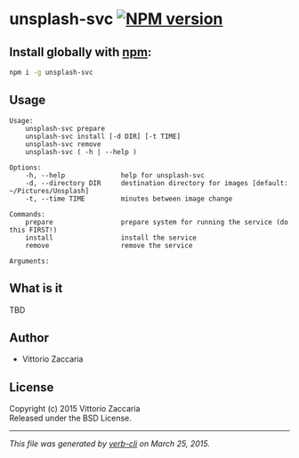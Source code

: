 # unsplash-svc [![NPM version](https://badge.fury.io/js/unsplash-svc.svg)](http://badge.fury.io/js/unsplash-svc)


## Install globally with [npm](npmjs.org):

```bash
npm i -g unsplash-svc
```

## Usage

```
Usage:
    unsplash-svc prepare
    unsplash-svc install [-d DIR] [-t TIME]
    unsplash-svc remove
    unsplash-svc ( -h | --help )

Options:
    -h, --help              help for unsplash-svc
    -d, --directory DIR     destination directory for images [default: ~/Pictures/Unsplash]
    -t, --time TIME         minutes between image change

Commands:
    prepare                 prepare system for running the service (do this FIRST!)
    install                 install the service
    remove                  remove the service

Arguments:

```

## What is it

TBD


## Author

* Vittorio Zaccaria

## License
Copyright (c) 2015 Vittorio Zaccaria  
Released under the BSD License.

***

_This file was generated by [verb-cli](https://github.com/assemble/verb-cli) on March 25, 2015._
